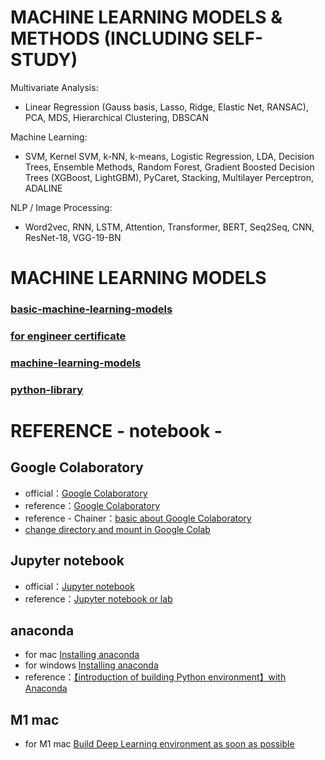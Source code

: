 # MACHINE LEARNING MODELS & METHODS (INCLUDING SELF-STUDY)
Multivariate Analysis: 
- Linear Regression (Gauss basis, Lasso, Ridge, Elastic Net, RANSAC), PCA, MDS, Hierarchical Clustering, DBSCAN

Machine Learning: 
- SVM, Kernel SVM, k-NN, k-means, Logistic Regression, LDA, Decision Trees, Ensemble Methods, Random Forest, Gradient Boosted Decision Trees (XGBoost, LightGBM), PyCaret, Stacking, Multilayer Perceptron, ADALINE

NLP / Image Processing:
- Word2vec, RNN, LSTM, Attention, Transformer, BERT, Seq2Seq, CNN, ResNet-18, VGG-19-BN

# MACHINE LEARNING MODELS

### [basic-machine-learning-models](basic-machine-learning-models)
### [for engineer certificate](for%20engineer%20certificate)
### [machine-learning-models](machine-learning-models)
### [python-library](python-library)


# REFERENCE - notebook -

## Google Colaboratory
- official：[Google Colaboratory](https://colab.research.google.com/?hl=ja)
- reference：[Google Colaboratory](https://www.codexa.net/how-to-use-google-colaboratory/)
- reference - Chainer：[basic about Google Colaboratory](https://tutorials.chainer.org/ja/01_Welcome_to_Chainer_Tutorial.html#Google-Colaboratory-%E3%81%AE%E5%9F%BA%E6%9C%AC)
- [change directory and mount in Google Colab](https://python-debut.blogspot.com/2020/04/google-colabdrive.html)

## Jupyter notebook
- official：[Jupyter notebook](https://jupyter.org/)
- reference：[Jupyter notebook or lab](https://www.codexa.net/jupyter-lab-beta-review-ml-ide/)

## anaconda
- for mac [Installing anaconda](https://docs.anaconda.com/anaconda/install/mac-os/)
- for windows [Installing anaconda](https://docs.anaconda.com/anaconda/install/windows/)
- reference：[【introduction of building Python environment】with Anaconda](https://www.creativevillage.ne.jp/category/topcreators/web-creator/web-programmer/72837/)

## M1 mac
- for M1 mac [Build Deep Learning environment as soon as possible](https://qiita.com/seiji1997/items/4bcd6e8a8862de0185f2#4-deep-learning%E5%AE%9F%E8%A1%8C%E7%92%B0%E5%A2%83%E3%82%92%E6%9C%80%E9%80%9F%E3%81%A7%E6%A7%8B%E7%AF%89%E3%81%99%E3%82%8B)

